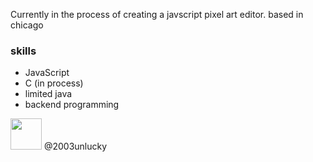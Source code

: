 Currently in the process of creating a javscript pixel art editor.
based in chicago


### skills

* JavaScript
* C (in process)
* limited java
* backend programming
            

<img src="https://user-images.githubusercontent.com/93410865/165428740-837c376a-c760-47cd-9ede-727ce9d149f9.png" width="50" height="50"> @2003unlucky
